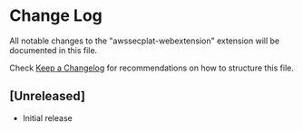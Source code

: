 # Change Log

All notable changes to the "awssecplat-webextension" extension will be documented in this file.

Check [Keep a Changelog](http://keepachangelog.com/) for recommendations on how to structure this file.

## [Unreleased]

- Initial release